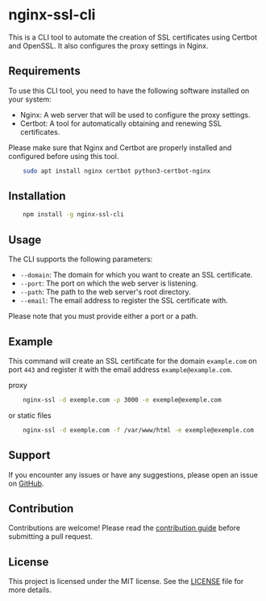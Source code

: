 # nginx-ssl-cli

This is a CLI tool to automate the creation of SSL certificates using Certbot and OpenSSL. It also configures the proxy settings in Nginx.

## Requirements
To use this CLI tool, you need to have the following software installed on your system:
- Nginx: A web server that will be used to configure the proxy settings.
- Certbot: A tool for automatically obtaining and renewing SSL certificates.

Please make sure that Nginx and Certbot are properly installed and configured before using this tool.

```sh
    sudo apt install nginx certbot python3-certbot-nginx
```

## Installation

```sh
    npm install -g nginx-ssl-cli
```

## Usage

The CLI supports the following parameters:

- `--domain`: The domain for which you want to create an SSL certificate.
- `--port`: The port on which the web server is listening.
- `--path`: The path to the web server's root directory.
- `--email`: The email address to register the SSL certificate with.

Please note that you must provide either a port or a path.

## Example

This command will create an SSL certificate for the domain `example.com` on port `443` and register it with the email address `example@example.com`.

proxy
```sh
    nginx-ssl -d exemple.com -p 3000 -e exemple@exemple.com
```
or static files
```sh
    nginx-ssl -d exemple.com -f /var/www/html -e exemple@exemple.com
```

## Support

If you encounter any issues or have any suggestions, please open an issue on [GitHub](https://github.com/your-repo).

## Contribution

Contributions are welcome! Please read the [contribution guide](CONTRIBUTING.md) before submitting a pull request.

## License

This project is licensed under the MIT license. See the [LICENSE](LICENSE) file for more details.